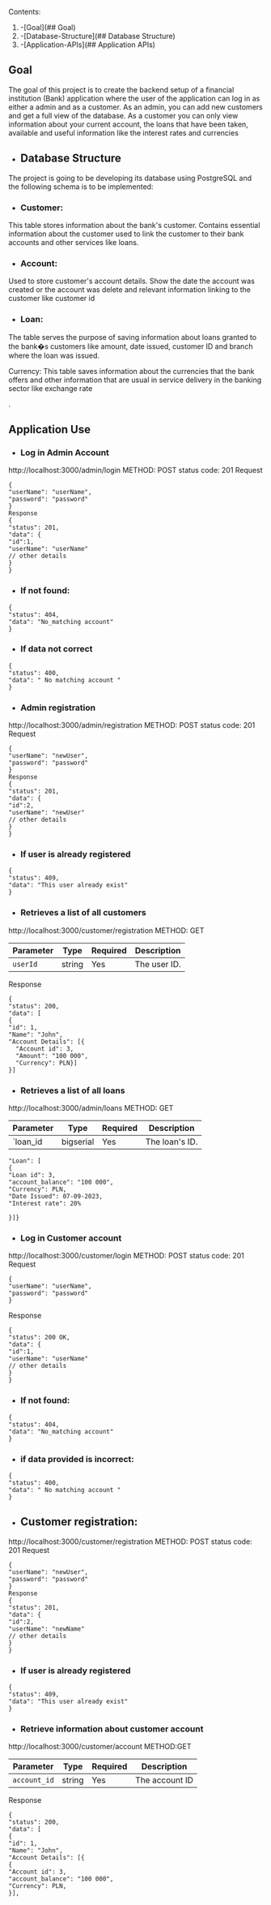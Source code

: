 Contents:
1. -[Goal](## Goal)
2. -[Database-Structure](## Database Structure)
3. -[Application-APIs](## Application APIs)



## Goal <a name="Goal"></a>
The goal of this project is to create the backend setup of a financial institution (Bank) application where the user of the application can log in as either a admin and as a customer.
 As an admin, you can add new customers and get a full view of the database. As a customer you can only view information about your current account, the loans that have been taken, 
 available and useful information like the interest rates and currencies

- ## Database Structure <a name='Database Structure'></a>
The project is going to be developing its database using PostgreSQL and the following schema is to be implemented:

- ### Customer:
This table stores information about the bank's customer. Contains essential information about the customer used to link the customer to their bank accounts and other services like loans. 
- ### Account:
Used to store customer's account details. Show the date the account was created or the account was delete and relevant information linking to the customer like customer id




- ### Loan:
The table serves the purpose of saving information about loans granted to the bank�s customers like amount, date issued, customer ID and branch where the loan was issued.<p>
Currency:
This table saves information about the currencies that the bank offers and other information that are usual in service delivery in the banking sector like exchange rate<p>.

## Application Use<a name='Application APIs'></a>
  
 - ### Log in Admin Account
http://localhost:3000/admin/login
METHOD: POST
status code: 201
Request
```
{
"userName": "userName",
"password": "password"
}
Response
{
"status": 201,
"data": {
"id":1,
"userName": "userName"
// other details
}
}
```
 - ### If not found:
 ```
{
"status": 404,
"data": "No_matching account"
}
```
- ### If data not correct
```
{
"status": 400,
"data": " No matching account "
}

```
- ### Admin registration
http://localhost:3000/admin/registration
METHOD: POST
status code: 201
Request
```
{
"userName": "newUser",
"password": "password"
}
Response
{
"status": 201,
"data": {
"id":2,
"userName": "newUser"
// other details
}
}
```






 - ### If user is already registered
```
{
"status": 409,
"data": "This user already exist"
}

```
- ### Retrieves a list of all customers
http://localhost:3000/customer/registration
  METHOD: GET 
 

| Parameter | Type   | Required | Description  |
|-----------|--------|----------|--------------|
| `userId`  | string | Yes      | The user ID. |


Response
```
{
"status": 200,
"data": [
{
"id": 1,
"Name": "John",
"Account Details": [{
  "Account id": 3,
  "Amount": "100 000",
  "Currency": PLN}]
}]
```
- ### Retrieves a list of all loans
http://localhost:3000/admin/loans
 METHOD: GET
 

| Parameter | Type     | Required | Description  |
|-----------|----------|----------|--------------|
| `loan_id  | bigserial| Yes      | The loan's ID. |

```
"Loan": [
{
"Loan id": 3,
"account_balance": "100 000",
"Currency": PLN,
"Date Issued": 07-09-2023,
"Interest rate": 20%

}]}
```




- ### Log in Customer account
http://localhost:3000/customer/login
METHOD: POST
status code: 201
Request
```
{
"userName": "userName",
"password": "password"
}
```
Response
```
{
"status": 200 OK,
"data": {
"id":1,
"userName": "userName"
// other details
}
}
```

 - ### If not found:
```
{
"status": 404,
"data": "No_matching account"
}

```
 - ### if data provided is incorrect:
```
{
"status": 400,
"data": " No matching account "
}

```


- ## Customer registration:
http://localhost:3000/customer/registration
METHOD: POST
status code: 201
Request
```
{
"userName": "newUser",
"password": "password"
}
Response
{
"status": 201,
"data": {
"id":2,
"userName": "newName"
// other details
}
}
```
 - ### If user is already registered
 ```
{
"status": 409,
"data": "This user already exist"
}

```

- ### Retrieve information about customer account
http://localhost:3000/customer/account
METHOD:GET 

| Parameter   | Type   | Required | Description   |
|-------------|--------|----------|-------------- |
|`account_id` | string | Yes      | The account ID|





Response
```
{
"status": 200,
"data": [
{
"id": 1,
"Name": "John",
"Account Details": [{
{
"Account id": 3,
"account_balance": "100 000",
"Currency": PLN,
}],
```







